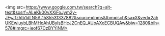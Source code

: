 <img src=https://www.google.com.tw/search?q=alt-text&sxsrf=ALeKk00vXXiFoJym2y-JFyJfz5tb1dLN5A:1585531337882&source=lnms&tbm=isch&sa=X&ved=2ahUKEwiuybLBhMHoAhUByIsBHcJ2CnEQ_AUoAXoECBUQAw&biw=1280&bih=578#imgrc=ieof67CzBYYiNM>
